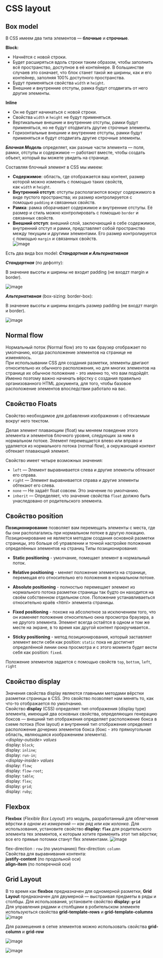 CSS layout
===
Box model
---
В CSS имеем два типа элементов — **блочные** и **строчные**.

**Block:** 

- Начнётся с новой строки.
- Будет расширяться вдоль строки таким образом, чтобы заполнить всё пространство, доступное в её контейнере. В большинстве случаев это означает, что блок станет такой же ширины, как и его контейнер, заполняя 100% доступного пространства.
- Будут применяться свойства `width` и `height`.
- Внешние и внутренние отступы, рамка будут отодвигать от него другие элементы.

**Inline**

- Он не будет начинаться с новой строки.
- Свойства `width` и `height` не будут применяться.
- Вертикальные внешние и внутренние отступы, рамки будут применяться, но не будут отодвигать другие строчные элементы.
- Горизонтальные внешние и внутренние отступы, рамки будут применяться и будут отодвигать другие строчные элементы.

***Блочная Модель*** определяет, как разные части элемента — поля, рамки, отступы и содержимое — работают вместе, чтобы создать объект, который вы можете увидеть на странице.

Составляя блочный элемент в CSS мы имеем:

- **Содержимое**: область, где отображается ваш контент, размер которой можно изменить с помощью таких свойств, как `width` и `height`.
- **Внутренний отступ**: отступы располагаются вокруг содержимого в виде пустого пространства; их размер контролируется с помощью `padding` и связанных свойств.
- **Рамка**: рамка оборачивает содержимое и внутренние отступы. Её размер и стиль можно контролировать с помощью `border` и связанных свойств.
- **Внешний отступ**: внешний слой, заключающий в себе содержимое, внутренний отступ и рамки, представляет собой пространство между текущим и другими элементами. Его размер контролируется с помощью `margin` и связанных свойств.  
![image](https://user-images.githubusercontent.com/92056073/153596114-963f9d6b-711a-49e9-992b-e19e9fc075ac.png)


Есть два вида box model: ***Стандартная и Альтернативная***

***Стандартная*** (по дефолту):

В значение высоты и ширины не входит padding (не входzт margin и border).  

![image](https://user-images.githubusercontent.com/92056073/153596160-d1c43095-443b-4b5e-a767-6dd1f7e6f8e0.png)


***Альтернативная*** (box-sizing: border-box): 

В значение высоты и ширины входить размер padding (не входzт margin и border).  

![image](https://user-images.githubusercontent.com/92056073/153596220-ca7217c4-172c-424b-bec9-e2a247b40511.png)



Normal flow
---
Нормальный поток (Normal flow) это то как браузер отображает по умолчанию, когда расположение элементов на странице не изменялось.  
При использывании CSS для создания разметки, элементы двигают относительно их обычного расположения, но для многих элементов на странице их обычное положение - это именно то, что вам подойдёт. Именно поэтому важно начинать вёрстку с создания правильно организованного HTML документа, для того, чтобы базовое расположение элементов впоследствии работало на вас.

Свойство Floats
---
Свойство необходимое для добавления изображения с обтекаемым вокруг него текстом.

Делая элемент плавающим (float) мы меняем поведение этого элемента и элементов блочного уровня, следующих за ним в нормальном потоке. Элемент перемещается влево или вправо и удаляется из нормального потока (normal flow), а окружающий контент обтекает плавающий элемент.

Свойство имеет четыре возможных значения:

- `left` — Элемент выравнивается слева и другие элементы обтекают его справа.
- `right` — Элемент выравнивается справа и другие элементы обтекают его слева.
- `none` — Не задаёт float совсем. Это значение по умолчанию.
- `inherit` — Определяет, что значение свойства `float` должно быть унаследовано от родительского элемента.

Свойство position
---
**Позиционирование** позволяет вам перемещать элементы с места, где бы они располагались при нормальном потоке в другую локацию. Позиционирование не является методом создания основной разметки страницы, это больше об управлении и точной настройке положения определённых элементов на страниц
Типы позиционирования:  
- **Static positioning** - умолчание, помещает элемент в нормальный поток.

- **Relative positioning** - меняет положение элемента на странице, перемещая его относительно его положения в нормальном потоке.

- **Absolute positioning** - полностью перемещает элемент из нормального потока разметки страницы так будто он находится на своём собственном отдельном слое. Положение устанавливаеться  относительно краёв \<html> элемента страницы.

- **Fixed positioning** - похоже на абсолютное за исключением того, что он изменяет положение относительно окна просмотра браузера, а не другого элемента. Элемент всегда остаётся в одном и том же месте на экране, в то время как другой контент прокручивается..

- **Sticky positioning** - метод позиционирования, который заставляет элемент вести себя как position: `static` пока не достигнет определённой линии окна просмотра и с этого момента будет вести себя как position: `fixed`.

Положение элементов задается с помощью свойств `top`, `bottom`, `left`, `right`

Свойство display 
---
Значения свойства display являются главными методами вёрстки разметки страницы в CSS. Это свойство позволяет нам менять то, как что-то отображается по умолчанию.  
Свойство **display** (CSS) определяет тип отображения (display type) элемента, имеющий два основных свойства, определяющих генерацию боксов — внешний тип отображения определяет расположение бокса в схеме потока (flow layout) и внутренний тип отображения определяет расположение дочерних элементов бокса (бокс - это прямоугольная область, являющаяся изображением элемента).  
*\<display-outside> values*  
display: `block`;  
display: `inline`;  
display: `run-in`;  
*\<display-inside> values*  
display: `flow`;  
display: `flow-root`;  
display: `table`;  
display: `flex`;  
display: `grid`;  
display: `ruby`;

Flexbox
---
**Flexbox** (*Flexible Box Layout*) это модуль, разработанный для облегчения вёрстки *в одном из измерений — как ряд или как колонка*. 
Для использования, установите свойство **display: `flex`** для родительского элемента тех элементов, к которым хотите применить этот тип вёрстки; все его прямые потомки станут flex элементами.
![image](https://user-images.githubusercontent.com/92056073/153589946-858c7312-3abe-4285-8664-c21c66808f57.png)

flex-direction : `row` (по умолчанию)
flex-direction: `column`  
Свойства для выравнивания контента:  
**justify-content** (по продольной оси)  
**align-item** (по поперечной оси)  


Grid Layout
---
В то время как **flexbox** предназначен для одномерной разметки, **Grid Layout** предназначен для двумерной — выстраивая предметы в ряды и столбцы.
Для использования, установите свойство **display: `grid`**  
Для управления рядами и столбцами в робительском элементе используються свойства **grid-template-rows** и **grid-template-columns**  
![image](https://user-images.githubusercontent.com/92056073/153591266-da2d9cd8-6086-40ef-9086-3e81578c808a.png)  

 Для размешения в сетке элементов можно использовать свойства **grid-column** и **grid-row**

![image](https://user-images.githubusercontent.com/92056073/153591606-0a106307-9dcc-4092-a3ab-ead5b2eaa569.png)  

![image](https://user-images.githubusercontent.com/92056073/153591631-af00ad66-a20d-4fdf-a247-92a25047dace.png)
























